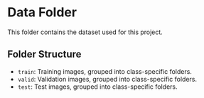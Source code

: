 # Data Folder

This folder contains the dataset used for this project.

## Folder Structure
- `train`: Training images, grouped into class-specific folders.
- `valid`: Validation images, grouped into class-specific folders.
- `test`: Test images, grouped into class-specific folders.


